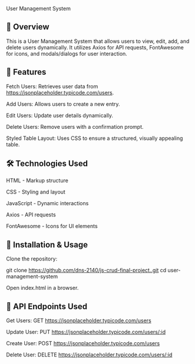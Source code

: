 User Management System

## 📌 Overview

This is a User Management System that allows users to view, edit, add, and delete users dynamically. It utilizes Axios for API requests, FontAwesome for icons, and modals/dialogs for user interaction.

## 🚀 Features

Fetch Users: Retrieves user data from https://jsonplaceholder.typicode.com/users.

Add Users: Allows users to create a new entry.

Edit Users: Update user details dynamically.

Delete Users: Remove users with a confirmation prompt.

Styled Table Layout: Uses CSS to ensure a structured, visually appealing table.

## 🛠️ Technologies Used

HTML - Markup structure

CSS - Styling and layout

JavaScript - Dynamic interactions

Axios - API requests

FontAwesome - Icons for UI elements

## 🔧 Installation & Usage

Clone the repository:

git clone https://github.com/dns-2140/js-crud-final-project..git
cd user-management-system

Open index.html in a browser.

## 📌 API Endpoints Used

Get Users: GET https://jsonplaceholder.typicode.com/users

Update User: PUT https://jsonplaceholder.typicode.com/users/:id

Create User: POST https://jsonplaceholder.typicode.com/users

Delete User: DELETE https://jsonplaceholder.typicode.com/users/:id

